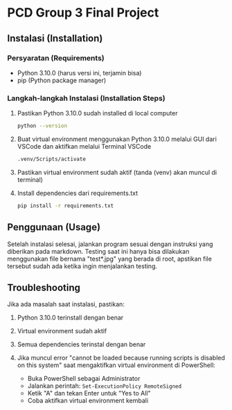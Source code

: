 # PCD Group 3 Final Project

## Instalasi (Installation)

### Persyaratan (Requirements)
- Python 3.10.0 (harus versi ini, terjamin bisa)
- pip (Python package manager)

### Langkah-langkah Instalasi (Installation Steps)

1. Pastikan Python 3.10.0 sudah installed di local computer
   ```bash
   python --version
   ```

2. Buat virtual environment menggunakan Python 3.10.0 melalui GUI dari VSCode dan aktifkan melalui Terminal VSCode
   ```bash
   .venv/Scripts/activate
   ```

3. Pastikan virtual environment sudah aktif (tanda (venv) akan muncul di terminal)

4. Install dependencies dari requirements.txt
   ```bash
   pip install -r requirements.txt
   ```

## Penggunaan (Usage)

Setelah instalasi selesai, jalankan program sesuai dengan instruksi yang diberikan pada markdown. Testing saat ini hanya bisa dilakukan menggunakan file bernama "test*.jpg" yang berada di root, apstikan file tersebut sudah ada ketika ingin menjalankan testing.

## Troubleshooting

Jika ada masalah saat instalasi, pastikan:

1. Python 3.10.0 terinstall dengan benar
2. Virtual environment sudah aktif
3. Semua dependencies terinstal dengan benar

4. Jika muncul error "cannot be loaded because running scripts is disabled on this system" saat mengaktifkan virtual environment di PowerShell:
   - Buka PowerShell sebagai Administrator
   - Jalankan perintah: `Set-ExecutionPolicy RemoteSigned`
   - Ketik "A" dan tekan Enter untuk "Yes to All"
   - Coba aktifkan virtual environment kembali